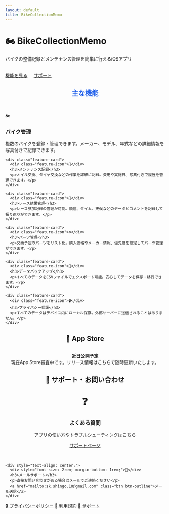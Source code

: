```yaml
---
layout: default
title: BikeCollectionMemo
---
```


<div class="hero fade-in-up">
  <h1>🏍️ BikeCollectionMemo</h1>
  <p>バイクの整備記録とメンテナンス管理を簡単に行えるiOSアプリ</p>
  <div style="margin-top: 2rem;">
    <a href="#features" class="btn btn-primary">機能を見る</a>
    <a href="support.html" class="btn btn-outline" style="margin-left: 1rem;">サポート</a>
  </div>
</div>

<div class="content-card fade-in-up">
  <h2 id="features" style="text-align: center; margin-bottom: 3rem; color: #2563eb;">主な機能</h2>
  
  <div class="features-grid">
    <div class="feature-card">
      <div class="feature-icon">🏍️</div>
      <h3>バイク管理</h3>
      <p>複数のバイクを登録・管理できます。メーカー、モデル、年式などの詳細情報を写真付きで記録できます。</p>
    </div>
    
    <div class="feature-card">
      <div class="feature-icon">🔧</div>
      <h3>メンテナンス記録</h3>
      <p>オイル交換、タイヤ交換などの作業を詳細に記録。費用や実施日、写真付きで履歴を管理できます。</p>
    </div>
    
    <div class="feature-card">
      <div class="feature-icon">🏁</div>
      <h3>レース結果管理</h3>
      <p>レース参加記録の管理が可能。順位、タイム、天候などのデータとコメントを記録して振り返りができます。</p>
    </div>
    
    <div class="feature-card">
      <div class="feature-icon">⚙️</div>
      <h3>パーツ管理</h3>
      <p>交換予定のパーツをリスト化。購入価格やメーカー情報、優先度を設定してパーツ管理ができます。</p>
    </div>
    
    <div class="feature-card">
      <div class="feature-icon">💾</div>
      <h3>データバックアップ</h3>
      <p>すべてのデータをCSVファイルでエクスポート可能。安心してデータを保存・移行できます。</p>
    </div>
    
    <div class="feature-card">
      <div class="feature-icon">🔒</div>
      <h3>プライバシー保護</h3>
      <p>すべてのデータはデバイス内にローカル保存。外部サーバーに送信されることはありません。</p>
    </div>
  </div>
</div>

<div class="content-card fade-in-up">
  <h2 style="text-align: center; margin-bottom: 2rem;">📱 App Store</h2>
  <div style="text-align: center;">
    <div class="alert alert-info">
      <strong>近日公開予定</strong><br>
      現在App Store審査中です。リリース情報はこちらで随時更新いたします。
    </div>
  </div>
</div>

<div class="content-card fade-in-up">
  <h2 style="text-align: center; margin-bottom: 2rem;">💬 サポート・お問い合わせ</h2>
  
  <div style="display: grid; grid-template-columns: repeat(auto-fit, minmax(250px, 1fr)); gap: 2rem;">
    <div style="text-align: center;">
      <div style="font-size: 2rem; margin-bottom: 1rem;">❓</div>
      <h3>よくある質問</h3>
      <p>アプリの使い方やトラブルシューティングはこちら</p>
      <a href="support.html" class="btn btn-primary">サポートページ</a>
    </div>
    
    <div style="text-align: center;">
      <div style="font-size: 2rem; margin-bottom: 1rem;">📧</div>
      <h3>メールサポート</h3>
      <p>直接お問い合わせがある場合はメールでご連絡ください</p>
      <a href="mailto:sk.shingo.10@gmail.com" class="btn btn-outline">メール送信</a>
    </div>
  </div>
</div>

<div class="nav-links fade-in-up">
  <a href="privacy-policy.html">🔒 プライバシーポリシー</a>
  <a href="terms-of-service.html">📄 利用規約</a>
  <a href="support.html">🛟 サポート</a>
</div>